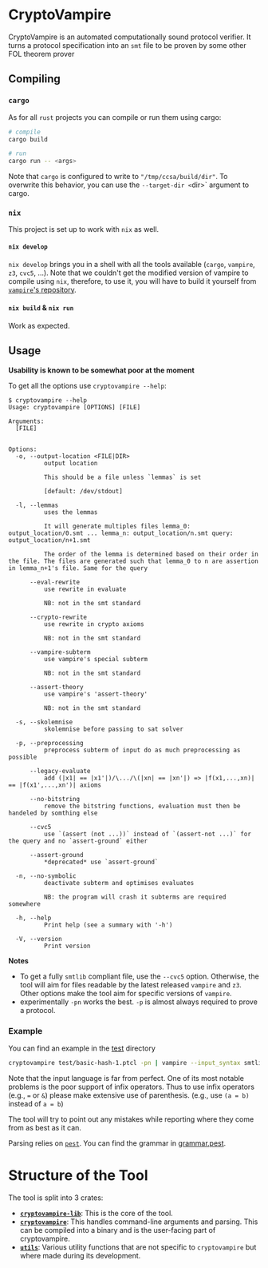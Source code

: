# CryptoVampire

CryptoVampire is an automated computationally sound protocol verifier. It turns a protocol specification into an `smt` file to be proven by some other FOL theorem prover

## Compiling

### `cargo`

As for all `rust` projects you can compile or run them using cargo:

```bash
# compile
cargo build

# run
cargo run -- <args>
```

Note that `cargo` is configured to write to `"/tmp/ccsa/build/dir"`. To overwrite this behavior, you can use the `--target-dir <`dir>` argument to cargo.

### `nix`

This project is set up to work with `nix` as well.

#### `nix develop`

`nix develop` brings you in a shell with all the tools available (`cargo`, `vampire`, `z3`, `cvc5`, ...). Note that we couldn't get the modified version of vampire to compile using `nix`, therefore, to use it, you will have to build it yourself from [`vampire`'s repository](https://github.com/vprover/vampire/tree/ccsa).

#### `nix build` & `nix run`

Work as expected.

## Usage

**Usability is known to be somewhat poor at the moment**

To get all the options use `cryptovampire --help`:
```
$ cryptovampire --help
Usage: cryptovampire [OPTIONS] [FILE]

Arguments:
  [FILE]
          

Options:
  -o, --output-location <FILE|DIR>
          output location
          
          This should be a file unless `lemmas` is set
          
          [default: /dev/stdout]

  -l, --lemmas
          uses the lemmas
          
          It will generate multiples files lemma_0: output_location/0.smt ... lemma_n: output_location/n.smt query: output_location/n+1.smt
          
          The order of the lemma is determined based on their order in the file. The files are generated such that lemma_0 to n are assertion in lemma_n+1's file. Same for the query

      --eval-rewrite
          use rewrite in evaluate
          
          NB: not in the smt standard

      --crypto-rewrite
          use rewrite in crypto axioms
          
          NB: not in the smt standard

      --vampire-subterm
          use vampire's special subterm
          
          NB: not in the smt standard

      --assert-theory
          use vampire's 'assert-theory'
          
          NB: not in the smt standard

  -s, --skolemnise
          skolemnise before passing to sat solver

  -p, --preprocessing
          preprocess subterm of input do as much preprocessing as possible

      --legacy-evaluate
          add (|x1| == |x1'|)/\.../\(|xn| == |xn'|) => |f(x1,...,xn)| == |f(x1',...,xn')| axioms

      --no-bitstring
          remove the bitstring functions, evaluation must then be handeled by somthing else

      --cvc5
          use `(assert (not ...))` instead of `(assert-not ...)` for the query and no `assert-ground` either

      --assert-ground
          *deprecated* use `assert-ground`

  -n, --no-symbolic
          deactivate subterm and optimises evaluates
          
          NB: the program will crash it subterms are required somewhere

  -h, --help
          Print help (see a summary with '-h')

  -V, --version
          Print version
```

**Notes**
 - To get a fully `smtlib` compliant file, use the `--cvc5` option. Otherwise, the tool will aim for files readable by the latest released `vampire` and `z3`. Other options make the tool aim for specific versions of `vampire`.
 - experimentally `-pn` works the best. `-p` is almost always required to prove a protocol.

### Example
You can find an example in the [test](./test/) directory

```bash
cryptovampire test/basic-hash-1.ptcl -pn | vampire --input_syntax smtlib2
```

Note that the input language is far from perfect. One of its most notable problems is the poor support of infix operators. Thus to use infix operators (e.g., `=` or `&`) please make extensive use of parenthesis. (e.g., use `(a = b)` instead of `a = b`)

The tool will try to point out any mistakes while reporting where they come from as best as it can.

Parsing relies on [`pest`](https://pest.rs/). You can find the grammar in [grammar.pest](./cryptovampire/grammar.pest).

# Structure of the Tool

The tool is split into 3 crates:
 - **[`cryptovampire-lib`](./cryptovampire-lib/)**: This is the core of the tool.
 - **[`cryptovampire`](./cryptovampire/)**: This handles command-line arguments and parsing. This can be compiled into a binary and is the user-facing part of cryptovampire.
 - **[`utils`](./utils/)**: Various utility functions that are not specific to `cryptovampire` but where made during its development.
